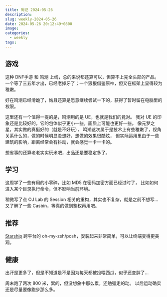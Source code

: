 ```yaml
---
title: 周记 2024-05-26
description:
slug: weekly-2024-05-26
date: 2024-05-26 20:12:49+0800
image:
categories:
  - weekly
tags:
---
```


## 游戏

这种 DNF手游 和 鸣潮 上线，总的来说都还算可以，但算不上完全头部的产品。
一个等了三五年才出，已经老掉牙了；一个狠狠借鉴原神，但又在框架上显得较为稚嫩。

好在鸣潮已经滑跪了，姑且还算是愿意继续尝试一下的，获得了暂时留在电脑里的权限。

这里还有一个值得一提的是，鸣潮用的是 UE，也就是我们的竟对。
我对 UE 的印象还是比较好的，它的包体似乎更小一些，画质上可能也更好一些。
像元梦之星，其实做的真挺好的（就是不好玩），
鸣潮这次属于是技术上有些稚嫩了，视角关系什么的，做的时候明显没想好，想做的效果很酷炫，
但实际运用里由于一些建筑的影响，距离经常会有抖动，就会感觉一卡一卡的。

想省事的还算老老实实玩米吧，出品还是要稳定多了。

## 学习

这周学了一些有用的小零碎，比如 MD5 在密码加密方面已经过时了，
比如如何进入某个目录执行命令，但不影响当前环境。

稍微写了点 OJ Lab 的 Session 相关的重构，其实也不复杂，就是之前不想写...
又了解了一些 Casbin，等真的做到鉴权再用吧。

## 推荐

[Starship](https://starship.rs/) 跨平台的 oh-my-zsh/posh，安装起来非常简单，可以让终端变得更美观。

## 健康

出汗是更多了，但是不知道是不是因为每天都被投喂西瓜，似乎还变胖了...

周末跑了两次 800 米，累的，但没想象中那么累，还勉强走的动。
以后运动确实还是尽量要像跑步那么多。
